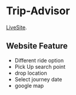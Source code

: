 # Trip-Advisor

[LiveSite](https://github.com/facebook/create-react-app).

## Website Feature
* Different ride option
* Pick Up search point
* drop location
* Select journey date
* google map



